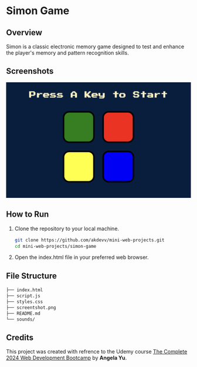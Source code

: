 # Simon Game

## Overview
Simon is a classic electronic memory game designed to test and enhance the player's memory and pattern recognition skills.

## Screenshots
![Demo Screenshot](screenshot.png)

## How to Run
1. Clone the repository to your local machine.
   ```bash
   git clone https://github.com/akdevv/mini-web-projects.git
   cd mini-web-projects/simon-game
   ```
2. Open the index.html file in your preferred web browser.

## File Structure
```
├── index.html
├── script.js
├── styles.css
├── screentshot.png
├── README.md
└── sounds/
```

## Credits
This project was created with refrence to the Udemy course [The Complete 2024 Web Development Bootcamp](https://www.udemy.com/course/the-complete-web-development-bootcamp/) by **Angela Yu**.